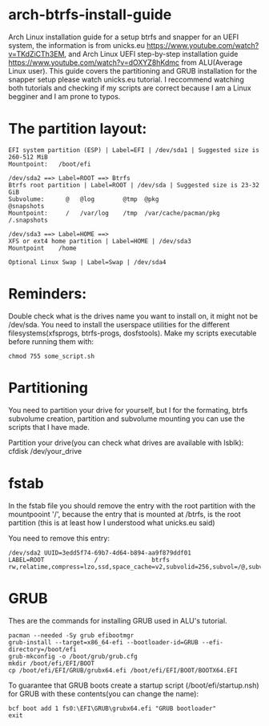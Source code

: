 # arch-btrfs-install-guide
Arch Linux installation guide for a setup btrfs and snapper for an UEFI system, the information is from unicks.eu   https://www.youtube.com/watch?v=TKdZiCTh3EM, and Arch Linux UEFI step-by-step installation guide https://www.youtube.com/watch?v=dOXYZ8hKdmc from ALU(Average Linux user).
This guide covers the partitioning and GRUB installation for the snapper setup please watch unicks.eu  tutorial. 
I reccommend watching both tutorials and checking if my scripts are correct because I am a Linux begginer and I am prone to typos.

# The partition layout:
```
EFI system partition (ESP) | Label=EFI | /dev/sda1 | Suggested size is 260-512 MiB
Mountpoint:   /boot/efi  

/dev/sda2 ==> Label=ROOT ==> Btrfs
Btrfs root partition | Label=ROOT | /dev/sda | Suggested size is 23-32 GiB
Subvolume:      @   @log        @tmp  @pkg                    @snapshots                                            
Mountpoint:     /   /var/log    /tmp  /var/cache/pacman/pkg   /.snapshots

/dev/sda3 ==> Label=HOME ==> 
XFS or ext4 home partition | Label=HOME | /dev/sda3                                               
Mountpoint    /home

Optional Linux Swap | Label=Swap | /dev/sda4 
```
# Reminders: 
Double check what is the drives name you want to install on, it might not be /dev/sda.
You need to install the userspace utilities for the different filesystems(xfsprogs, btrfs-progs, dosfstools).
Make my scripts executable before running them with:
```
chmod 755 some_script.sh
```
# Partitioning
You need to partition your drive for yourself, but I for the formating, btrfs subvolume creation, partition and subvolume mounting you can use the scripts that I have made.

Partition your drive(you can check what drives are available with lsblk):                                               
cfdisk /dev/your_drive
                                                 
# fstab
In the fstab file you should remove the entry with the root partition with the mountpooint '/', because
the entry that is mounted at /btrfs, is the root partition (this is at least how I understood what unicks.eu said)

You need to remove this entry:
```
/dev/sda2 UUID=3edd5f74-69b7-4d64-b894-aa9f879ddf01
LABEL=ROOT              /               btrfs           rw,relatime,compress=lzo,ssd,space_cache=v2,subvolid=256,subvol=/@,subvol=@  

```

# GRUB
Thes are the commands for installing GRUB used in ALU's tutorial.
```
pacman --needed -Sy grub efibootmgr
grub-install --target=x86_64-efi --bootloader-id=GRUB --efi-directory=/boot/efi 
grub-mkconfig -o /boot/grub/grub.cfg
mkdir /boot/efi/EFI/BOOT
cp /boot/efi/EFI/GRUB/grubx64.efi /boot/efi/EFI/BOOT/BOOTX64.EFI
```
To guarantee that GRUB boots create a startup script (/boot/efi/startup.nsh) for GRUB with these contents(you can change the name):
```
bcf boot add 1 fs0:\EFI\GRUB\grubx64.efi "GRUB bootloader"
exit
```
